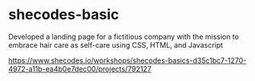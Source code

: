 # shecodes-basic
Developed a landing page for a fictitious company with the mission to embrace hair care as self-care using CSS, HTML, and Javascript

https://www.shecodes.io/workshops/shecodes-basics-d35c1bc7-1270-4972-a11b-ea4b0e7dec00/projects/792127

